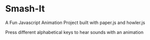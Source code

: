 # Smash-It
A Fun Javascript Animation Project built with paper.js and howler.js

Press different alphabetical keys to hear sounds with an animation
